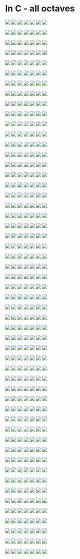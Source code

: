 # In C - all octaves

![](svg/1_3.svg)
![](svg/1_2.svg)
![](svg/1_1.svg)
![](svg/1.svg)
![](svg/1+1.svg)
![](svg/1+2.svg)
![](svg/1+3.svg)

![](svg/2_3.svg)
![](svg/2_2.svg)
![](svg/2_1.svg)
![](svg/2.svg)
![](svg/2+1.svg)
![](svg/2+2.svg)
![](svg/2+3.svg)

![](svg/3_3.svg)
![](svg/3_2.svg)
![](svg/3_1.svg)
![](svg/3.svg)
![](svg/3+1.svg)
![](svg/3+2.svg)
![](svg/3+3.svg)

![](svg/4_3.svg)
![](svg/4_2.svg)
![](svg/4_1.svg)
![](svg/4.svg)
![](svg/4+1.svg)
![](svg/4+2.svg)
![](svg/4+3.svg)

![](svg/5_3.svg)
![](svg/5_2.svg)
![](svg/5_1.svg)
![](svg/5.svg)
![](svg/5+1.svg)
![](svg/5+2.svg)
![](svg/5+3.svg)

![](svg/6_3.svg)
![](svg/6_2.svg)
![](svg/6_1.svg)
![](svg/6.svg)
![](svg/6+1.svg)
![](svg/6+2.svg)
![](svg/6+3.svg)

![](svg/7_3.svg)
![](svg/7_2.svg)
![](svg/7_1.svg)
![](svg/7.svg)
![](svg/7+1.svg)
![](svg/7+2.svg)
![](svg/7+3.svg)

![](svg/8_3.svg)
![](svg/8_2.svg)
![](svg/8_1.svg)
![](svg/8.svg)
![](svg/8+1.svg)
![](svg/8+2.svg)
![](svg/8+3.svg)

![](svg/9_3.svg)
![](svg/9_2.svg)
![](svg/9_1.svg)
![](svg/9.svg)
![](svg/9+1.svg)
![](svg/9+2.svg)
![](svg/9+3.svg)

![](svg/10_3.svg)
![](svg/10_2.svg)
![](svg/10_1.svg)
![](svg/10.svg)
![](svg/10+1.svg)
![](svg/10+2.svg)
![](svg/10+3.svg)

![](svg/11_3.svg)
![](svg/11_2.svg)
![](svg/11_1.svg)
![](svg/11.svg)
![](svg/11+1.svg)
![](svg/11+2.svg)
![](svg/11+3.svg)

![](svg/12_3.svg)
![](svg/12_2.svg)
![](svg/12_1.svg)
![](svg/12.svg)
![](svg/12+1.svg)
![](svg/12+2.svg)
![](svg/12+3.svg)

![](svg/13_3.svg)
![](svg/13_2.svg)
![](svg/13_1.svg)
![](svg/13.svg)
![](svg/13+1.svg)
![](svg/13+2.svg)
![](svg/13+3.svg)

![](svg/14_3.svg)
![](svg/14_2.svg)
![](svg/14_1.svg)
![](svg/14.svg)
![](svg/14+1.svg)
![](svg/14+2.svg)
![](svg/14+3.svg)

![](svg/15_3.svg)
![](svg/15_2.svg)
![](svg/15_1.svg)
![](svg/15.svg)
![](svg/15+1.svg)
![](svg/15+2.svg)
![](svg/15+3.svg)

![](svg/16_3.svg)
![](svg/16_2.svg)
![](svg/16_1.svg)
![](svg/16.svg)
![](svg/16+1.svg)
![](svg/16+2.svg)
![](svg/16+3.svg)

![](svg/17_3.svg)
![](svg/17_2.svg)
![](svg/17_1.svg)
![](svg/17.svg)
![](svg/17+1.svg)
![](svg/17+2.svg)
![](svg/17+3.svg)

![](svg/18_3.svg)
![](svg/18_2.svg)
![](svg/18_1.svg)
![](svg/18.svg)
![](svg/18+1.svg)
![](svg/18+2.svg)
![](svg/18+3.svg)

![](svg/19_3.svg)
![](svg/19_2.svg)
![](svg/19_1.svg)
![](svg/19.svg)
![](svg/19+1.svg)
![](svg/19+2.svg)
![](svg/19+3.svg)

![](svg/20_3.svg)
![](svg/20_2.svg)
![](svg/20_1.svg)
![](svg/20.svg)
![](svg/20+1.svg)
![](svg/20+2.svg)
![](svg/20+3.svg)

![](svg/21_3.svg)
![](svg/21_2.svg)
![](svg/21_1.svg)
![](svg/21.svg)
![](svg/21+1.svg)
![](svg/21+2.svg)
![](svg/21+3.svg)

![](svg/22_3.svg)
![](svg/22_2.svg)
![](svg/22_1.svg)
![](svg/22.svg)
![](svg/22+1.svg)
![](svg/22+2.svg)
![](svg/22+3.svg)

![](svg/23_3.svg)
![](svg/23_2.svg)
![](svg/23_1.svg)
![](svg/23.svg)
![](svg/23+1.svg)
![](svg/23+2.svg)
![](svg/23+3.svg)

![](svg/24_3.svg)
![](svg/24_2.svg)
![](svg/24_1.svg)
![](svg/24.svg)
![](svg/24+1.svg)
![](svg/24+2.svg)
![](svg/24+3.svg)

![](svg/25_3.svg)
![](svg/25_2.svg)
![](svg/25_1.svg)
![](svg/25.svg)
![](svg/25+1.svg)
![](svg/25+2.svg)
![](svg/25+3.svg)

![](svg/26_3.svg)
![](svg/26_2.svg)
![](svg/26_1.svg)
![](svg/26.svg)
![](svg/26+1.svg)
![](svg/26+2.svg)
![](svg/26+3.svg)

![](svg/27_3.svg)
![](svg/27_2.svg)
![](svg/27_1.svg)
![](svg/27.svg)
![](svg/27+1.svg)
![](svg/27+2.svg)
![](svg/27+3.svg)

![](svg/28_3.svg)
![](svg/28_2.svg)
![](svg/28_1.svg)
![](svg/28.svg)
![](svg/28+1.svg)
![](svg/28+2.svg)
![](svg/28+3.svg)

![](svg/29_3.svg)
![](svg/29_2.svg)
![](svg/29_1.svg)
![](svg/29.svg)
![](svg/29+1.svg)
![](svg/29+2.svg)
![](svg/29+3.svg)

![](svg/30_3.svg)
![](svg/30_2.svg)
![](svg/30_1.svg)
![](svg/30.svg)
![](svg/30+1.svg)
![](svg/30+2.svg)
![](svg/30+3.svg)

![](svg/31_3.svg)
![](svg/31_2.svg)
![](svg/31_1.svg)
![](svg/31.svg)
![](svg/31+1.svg)
![](svg/31+2.svg)
![](svg/31+3.svg)

![](svg/32_3.svg)
![](svg/32_2.svg)
![](svg/32_1.svg)
![](svg/32.svg)
![](svg/32+1.svg)
![](svg/32+2.svg)
![](svg/32+3.svg)

![](svg/33_3.svg)
![](svg/33_2.svg)
![](svg/33_1.svg)
![](svg/33.svg)
![](svg/33+1.svg)
![](svg/33+2.svg)
![](svg/33+3.svg)

![](svg/34_3.svg)
![](svg/34_2.svg)
![](svg/34_1.svg)
![](svg/34.svg)
![](svg/34+1.svg)
![](svg/34+2.svg)
![](svg/34+3.svg)

![](svg/35_3.svg)
![](svg/35_2.svg)
![](svg/35_1.svg)
![](svg/35.svg)
![](svg/35+1.svg)
![](svg/35+2.svg)
![](svg/35+3.svg)

![](svg/36_3.svg)
![](svg/36_2.svg)
![](svg/36_1.svg)
![](svg/36.svg)
![](svg/36+1.svg)
![](svg/36+2.svg)
![](svg/36+3.svg)

![](svg/37_3.svg)
![](svg/37_2.svg)
![](svg/37_1.svg)
![](svg/37.svg)
![](svg/37+1.svg)
![](svg/37+2.svg)
![](svg/37+3.svg)

![](svg/38_3.svg)
![](svg/38_2.svg)
![](svg/38_1.svg)
![](svg/38.svg)
![](svg/38+1.svg)
![](svg/38+2.svg)
![](svg/38+3.svg)

![](svg/39_3.svg)
![](svg/39_2.svg)
![](svg/39_1.svg)
![](svg/39.svg)
![](svg/39+1.svg)
![](svg/39+2.svg)
![](svg/39+3.svg)

![](svg/40_3.svg)
![](svg/40_2.svg)
![](svg/40_1.svg)
![](svg/40.svg)
![](svg/40+1.svg)
![](svg/40+2.svg)
![](svg/40+3.svg)

![](svg/41_3.svg)
![](svg/41_2.svg)
![](svg/41_1.svg)
![](svg/41.svg)
![](svg/41+1.svg)
![](svg/41+2.svg)
![](svg/41+3.svg)

![](svg/42_3.svg)
![](svg/42_2.svg)
![](svg/42_1.svg)
![](svg/42.svg)
![](svg/42+1.svg)
![](svg/42+2.svg)
![](svg/42+3.svg)

![](svg/43_3.svg)
![](svg/43_2.svg)
![](svg/43_1.svg)
![](svg/43.svg)
![](svg/43+1.svg)
![](svg/43+2.svg)
![](svg/43+3.svg)

![](svg/44_3.svg)
![](svg/44_2.svg)
![](svg/44_1.svg)
![](svg/44.svg)
![](svg/44+1.svg)
![](svg/44+2.svg)
![](svg/44+3.svg)

![](svg/45_3.svg)
![](svg/45_2.svg)
![](svg/45_1.svg)
![](svg/45.svg)
![](svg/45+1.svg)
![](svg/45+2.svg)
![](svg/45+3.svg)

![](svg/46_3.svg)
![](svg/46_2.svg)
![](svg/46_1.svg)
![](svg/46.svg)
![](svg/46+1.svg)
![](svg/46+2.svg)
![](svg/46+3.svg)

![](svg/47_3.svg)
![](svg/47_2.svg)
![](svg/47_1.svg)
![](svg/47.svg)
![](svg/47+1.svg)
![](svg/47+2.svg)
![](svg/47+3.svg)

![](svg/48_3.svg)
![](svg/48_2.svg)
![](svg/48_1.svg)
![](svg/48.svg)
![](svg/48+1.svg)
![](svg/48+2.svg)
![](svg/48+3.svg)

![](svg/49_3.svg)
![](svg/49_2.svg)
![](svg/49_1.svg)
![](svg/49.svg)
![](svg/49+1.svg)
![](svg/49+2.svg)
![](svg/49+3.svg)

![](svg/50_3.svg)
![](svg/50_2.svg)
![](svg/50_1.svg)
![](svg/50.svg)
![](svg/50+1.svg)
![](svg/50+2.svg)
![](svg/50+3.svg)

![](svg/51_3.svg)
![](svg/51_2.svg)
![](svg/51_1.svg)
![](svg/51.svg)
![](svg/51+1.svg)
![](svg/51+2.svg)
![](svg/51+3.svg)

![](svg/52_3.svg)
![](svg/52_2.svg)
![](svg/52_1.svg)
![](svg/52.svg)
![](svg/52+1.svg)
![](svg/52+2.svg)
![](svg/52+3.svg)

![](svg/53_3.svg)
![](svg/53_2.svg)
![](svg/53_1.svg)
![](svg/53.svg)
![](svg/53+1.svg)
![](svg/53+2.svg)
![](svg/53+3.svg)
